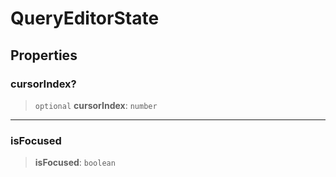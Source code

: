 # QueryEditorState

## Properties

### cursorIndex?

> `optional` **cursorIndex**: `number`

***

### isFocused

> **isFocused**: `boolean`
